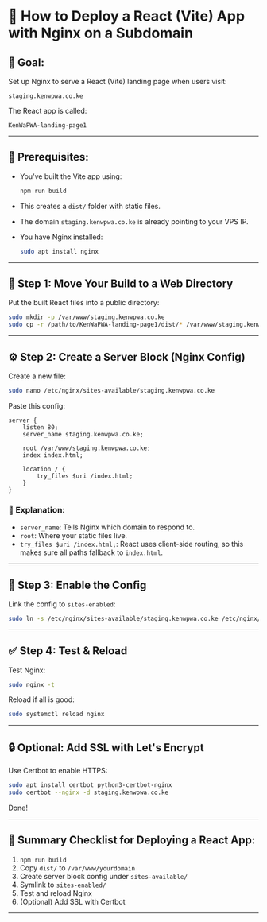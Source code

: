 # 🚀 How to Deploy a React (Vite) App with Nginx on a Subdomain

## 🎯 Goal:

Set up Nginx to serve a React (Vite) landing page when users visit:

```
staging.kenwpwa.co.ke
```

The React app is called:

```
KenWaPWA-landing-page1
```

---

## 🧰 Prerequisites:

* You’ve built the Vite app using:

  ```bash
  npm run build
  ```
* This creates a `dist/` folder with static files.
* The domain `staging.kenwpwa.co.ke` is already pointing to your VPS IP.
* You have Nginx installed:

  ```bash
  sudo apt install nginx
  ```

---

## 📁 Step 1: Move Your Build to a Web Directory

Put the built React files into a public directory:

```bash
sudo mkdir -p /var/www/staging.kenwpwa.co.ke
sudo cp -r /path/to/KenWaPWA-landing-page1/dist/* /var/www/staging.kenwpwa.co.ke/
```

---

## ⚙️ Step 2: Create a Server Block (Nginx Config)

Create a new file:

```bash
sudo nano /etc/nginx/sites-available/staging.kenwpwa.co.ke
```

Paste this config:

```nginx
server {
    listen 80;
    server_name staging.kenwpwa.co.ke;

    root /var/www/staging.kenwpwa.co.ke;
    index index.html;

    location / {
        try_files $uri /index.html;
    }
}
```

### 📎 Explanation:

* `server_name`: Tells Nginx which domain to respond to.
* `root`: Where your static files live.
* `try_files $uri /index.html;`: React uses client-side routing, so this makes sure all paths fallback to `index.html`.

---

## 🔗 Step 3: Enable the Config

Link the config to `sites-enabled`:

```bash
sudo ln -s /etc/nginx/sites-available/staging.kenwpwa.co.ke /etc/nginx/sites-enabled/
```

---

## ✅ Step 4: Test & Reload

Test Nginx:

```bash
sudo nginx -t
```

Reload if all is good:

```bash
sudo systemctl reload nginx
```

---

## 🔒 Optional: Add SSL with Let's Encrypt

Use Certbot to enable HTTPS:

```bash
sudo apt install certbot python3-certbot-nginx
sudo certbot --nginx -d staging.kenwpwa.co.ke
```

Done!

---

## 🧾 Summary Checklist for Deploying a React App:

1. `npm run build`
2. Copy `dist/` to `/var/www/yourdomain`
3. Create server block config under `sites-available/`
4. Symlink to `sites-enabled/`
5. Test and reload Nginx
6. (Optional) Add SSL with Certbot

---

